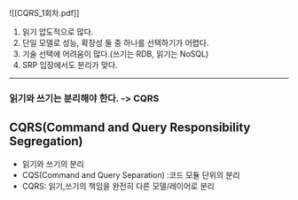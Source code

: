 ![[CQRS_1회차.pdf]]

1. 읽기 압도적으로 많다.
2. 단일 모델로 성능, 확장성 둘 중 하나를 선택하기가 어렵다.
3. 기술 선택에 어려움이 많다.(쓰기는 RDB, 읽기는 NoSQL)
4. SRP 입장에서도 분리가 맞다.
----
### 읽기와 쓰기는 분리해야 한다. -> CQRS

## CQRS(Command and Query Responsibility Segregation)
- 읽기와 쓰기의 분리
- CQS(Command and Query Separation) :코드 모듈 단위의 분리
- CQRS: 읽기,쓰기의 책임을 완전히 다른 모델/레이어로 분리


